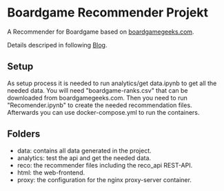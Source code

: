 # Boardgame Recommender Projekt
A Recommender for Boardgame based on [boardgamegeeks.com](http://www.boardgamegeeks.com).

Details descriped in following [Blog](https://boardgamerecommender.wordpress.com/).

## Setup

As setup process it is needed to run analytics/get data.ipynb to get all the needed data. You will need "boardgame-ranks.csv" that can be downloaded from boardgamegeeks.com.
Then you need to run "Recomender.ipynb" to create the needed recommendation files.
Afterwards you can use docker-compose.yml to run the containers.

## Folders
- data: contains all data generated in the project.
- analytics: test the api and get the needed data.
- reco: the recommender files including the reco_api REST-API.
- html: the web-frontend.
- proxy: the configuration for the nginx proxy-server container.
